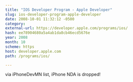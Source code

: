 ```yaml
---
title: "IOS Developer Program - Apple Developer"
slug: ios-developer-program-apple-developer
date: 2008-10-01 11:32:12 -0500
category: 
external-url: https://developer.apple.com/programs/ios/
hash: ee78904680a5a4ab1da8cb46ecd5676e
year: 2008
month: 10
scheme: https
host: developer.apple.com
path: /programs/ios/

---
```


via iPhoneDevMN list, iPhone NDA is dropped!
